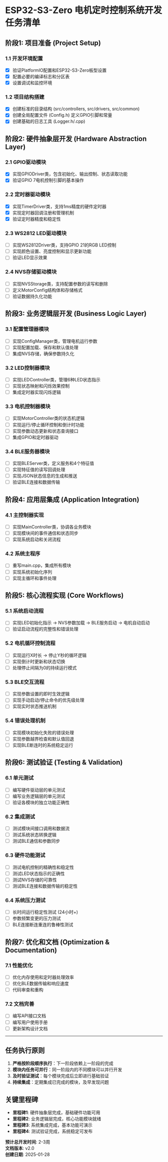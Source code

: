 # ESP32-S3-Zero 电机定时控制系统开发任务清单

## 阶段1: 项目准备 (Project Setup)

### 1.1 开发环境配置
- [x] 验证PlatformIO配置和ESP32-S3-Zero板型设置
- [x] 配置必要的编译标志和分区表
- [x] 设置调试和监控环境

### 1.2 项目结构搭建
- [x] 创建标准的目录结构 (src/controllers, src/drivers, src/common)
- [x] 创建全局配置文件 (Config.h) 定义GPIO引脚和常量
- [x] 创建基础的日志工具 (Logger.h/.cpp)

## 阶段2: 硬件抽象层开发 (Hardware Abstraction Layer)

### 2.1 GPIO驱动模块
- [x] 实现GPIODriver类，包含初始化、输出控制、状态读取功能
- [x] 验证GPIO 7电机控制引脚的基本操作

### 2.2 定时器驱动模块
- [x] 实现TimerDriver类，支持1ms精度的硬件定时器
- [x] 实现定时器回调注册和管理机制
- [x] 验证定时器精度和稳定性

### 2.3 WS2812 LED驱动模块
- [ ] 实现WS2812Driver类，支持GPIO 21的RGB LED控制
- [ ] 实现颜色设置、亮度控制和显示更新功能
- [ ] 验证LED显示效果

### 2.4 NVS存储驱动模块
- [ ] 实现NVSStorage类，支持配置参数的读写和删除
- [ ] 定义MotorConfig结构体和存储格式
- [ ] 验证数据持久化功能

## 阶段3: 业务逻辑层开发 (Business Logic Layer)

### 3.1 配置管理器模块
- [ ] 实现ConfigManager类，管理电机运行参数
- [ ] 实现配置加载、保存和默认值处理
- [ ] 集成NVS存储，确保参数持久化

### 3.2 LED控制器模块
- [ ] 实现LEDController类，管理6种LED状态指示
- [ ] 实现状态映射和闪烁效果控制
- [ ] 集成定时器实现闪烁逻辑

### 3.3 电机控制器模块
- [ ] 实现MotorController类的状态机逻辑
- [ ] 实现运行/停止循环控制和倒计时功能
- [ ] 实现参数动态更新和状态查询接口
- [ ] 集成GPIO和定时器驱动

### 3.4 BLE服务器模块
- [ ] 实现BLEServer类，定义服务和4个特征值
- [ ] 实现特征值的读写回调处理
- [ ] 实现JSON状态信息的生成和推送
- [ ] 验证BLE连接和数据传输

## 阶段4: 应用层集成 (Application Integration)

### 4.1 主控制器实现
- [ ] 实现MainController类，协调各业务模块
- [ ] 实现模块间的事件通信和状态同步
- [ ] 实现系统启动和关闭流程

### 4.2 系统主程序
- [ ] 重写main.cpp，集成所有模块
- [ ] 实现系统初始化序列
- [ ] 实现主循环和事件处理

## 阶段5: 核心流程实现 (Core Workflows)

### 5.1 系统启动流程
- [ ] 实现LED初始化指示 → NVS参数加载 → BLE服务启动 → 电机自动启动
- [ ] 验证启动流程的完整性和错误处理

### 5.2 电机循环控制流程
- [ ] 实现运行X时长 → 停止Y秒的循环逻辑
- [ ] 实现倒计时更新和状态切换
- [ ] 处理停止间隔为0的持续运行模式

### 5.3 BLE交互流程
- [ ] 实现参数设置的即时生效逻辑
- [ ] 实现手动启动/停止命令的优先级处理
- [ ] 实现实时状态推送机制

### 5.4 错误处理机制
- [ ] 实现模块初始化失败的错误处理
- [ ] 实现参数越界检查和默认值回退
- [ ] 实现BLE断连时的系统稳定运行

## 阶段6: 测试验证 (Testing & Validation)

### 6.1 单元测试
- [ ] 编写硬件驱动层的单元测试
- [ ] 编写业务逻辑层的单元测试
- [ ] 验证各模块的独立功能正确性

### 6.2 集成测试
- [ ] 测试模块间接口调用和数据流
- [ ] 测试系统状态转换逻辑
- [ ] 测试BLE通信和参数同步

### 6.3 硬件功能测试
- [ ] 测试电机控制的精确性和稳定性
- [ ] 测试LED状态指示的正确性
- [ ] 测试NVS存储的可靠性
- [ ] 测试BLE连接和数据传输的稳定性

### 6.4 系统压力测试
- [ ] 长时间运行稳定性测试 (24小时+)
- [ ] 参数频繁变更的压力测试
- [ ] BLE连接断连重连的鲁棒性测试

## 阶段7: 优化和文档 (Optimization & Documentation)

### 7.1 性能优化
- [ ] 优化内存使用和定时器处理效率
- [ ] 优化BLE数据传输和响应速度
- [ ] 代码审查和重构

### 7.2 文档完善
- [ ] 编写API接口文档
- [ ] 编写用户使用手册
- [ ] 更新架构设计文档

---

## 任务执行原则

1. **严格按阶段顺序执行**：下一阶段依赖上一阶段的完成
2. **模块内任务可并行**：同一阶段内的不同模块可以并行开发
3. **及时验证测试**：每个模块完成后立即进行基础验证
4. **持续集成**：定期集成已完成的模块，及早发现问题

## 关键里程碑

- **里程碑1**: 硬件抽象层完成，基础硬件功能可用
- **里程碑2**: 业务逻辑层完成，核心功能模块就绪  
- **里程碑3**: 系统集成完成，基本功能可演示
- **里程碑4**: 测试验证完成，系统稳定可发布

**预计总开发时间**: 2-3周  
**文档版本**: v2.0  
**创建日期**: 2025-01-28